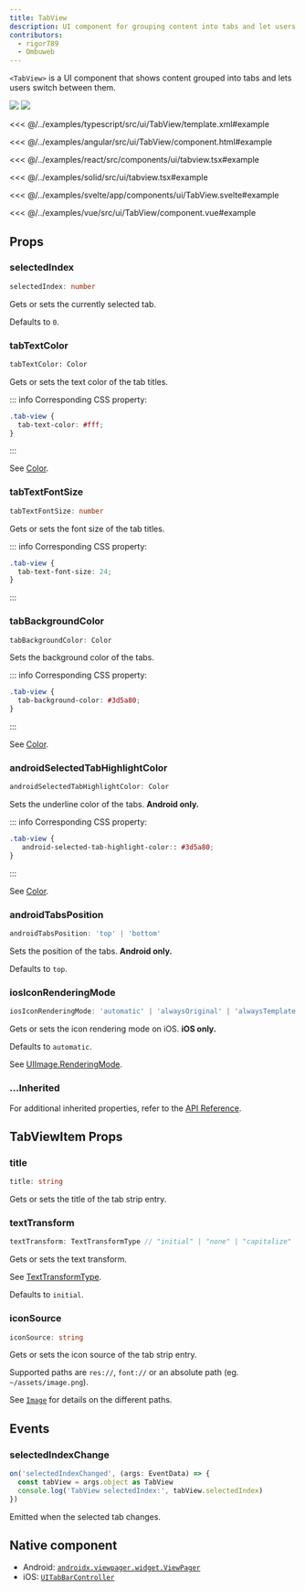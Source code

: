 ```yaml
---
title: TabView
description: UI component for grouping content into tabs and let users switch between them.
contributors:
  - rigor789
  - Ombuweb
---
```


`<TabView>` is a UI component that shows content grouped into tabs and lets users switch between them.

<DeviceFrame type="ios">
<img src="../assets/images/screenshots/ios/TabView.png"/>
</DeviceFrame>
<DeviceFrame type="android">
<img src="../assets/images/screenshots/android/TabView.png"/>
</DeviceFrame>

<Tabs>
<Tab flavor="typescript">

<<< @/../examples/typescript/src/ui/TabView/template.xml#example

</Tab>
<Tab flavor="angular">

<<< @/../examples/angular/src/ui/TabView/component.html#example

</Tab>
<Tab flavor="react">

<<< @/../examples/react/src/components/ui/tabview.tsx#example

</Tab>
<Tab flavor="solid">

<<< @/../examples/solid/src/ui/tabview.tsx#example

</Tab>
<Tab flavor="svelte">

<<< @/../examples/svelte/app/components/ui/TabView.svelte#example

</Tab>
<Tab flavor="vue">

<<< @/../examples/vue/src/ui/TabView/component.vue#example

</Tab>
</Tabs>

## Props

### selectedIndex

```ts
selectedIndex: number
```

Gets or sets the currently selected tab.

Defaults to `0`.

### tabTextColor

```xml
tabTextColor: Color
```

Gets or sets the text color of the tab titles.

::: info Corresponding CSS property:

```css
.tab-view {
  tab-text-color: #fff;
}
```

:::

See [Color](/api/class/Color).

### tabTextFontSize

```ts
tabTextFontSize: number
```

Gets or sets the font size of the tab titles.

::: info Corresponding CSS property:

```css
.tab-view {
  tab-text-font-size: 24;
}
```

:::

### tabBackgroundColor

```ts
tabBackgroundColor: Color
```

Sets the background color of the tabs.

::: info Corresponding CSS property:

```css
.tab-view {
  tab-background-color: #3d5a80;
}
```

:::

See [Color](/api/class/Color).

### androidSelectedTabHighlightColor

```ts
androidSelectedTabHighlightColor: Color
```

Sets the underline color of the tabs. **Android only.**

::: info Corresponding CSS property:

```css
.tab-view {
   android-selected-tab-highlight-color:: #3d5a80;
}
```

:::

See [Color](/api/class/Color).

### androidTabsPosition

```ts
androidTabsPosition: 'top' | 'bottom'
```

Sets the position of the tabs. **Android only.**

Defaults to `top`.

### iosIconRenderingMode

```ts
iosIconRenderingMode: 'automatic' | 'alwaysOriginal' | 'alwaysTemplate'
```

Gets or sets the icon rendering mode on iOS. **iOS only.**

Defaults to `automatic`.

See [UIImage.RenderingMode](https://developer.apple.com/documentation/uikit/uiimage/renderingmode).

### ...Inherited

For additional inherited properties, refer to the [API Reference](/api/class/TabView).

## TabViewItem Props

### title

```ts
title: string
```

Gets or sets the title of the tab strip entry.

### textTransform

```ts
textTransform: TextTransformType // "initial" | "none" | "capitalize" | "uppercase" | "lowercase"
```

Gets or sets the text transform.

See [TextTransformType](/api/namespace/CoreTypes#texttransformtype).

Defaults to `initial`.

### iconSource

```ts
iconSource: string
```

Gets or sets the icon source of the tab strip entry.

Supported paths are `res://`, `font://` or an absolute path (eg. `~/assets/image.png`).

See [`Image`](/ui/image) for details on the different paths.

## Events

### selectedIndexChange

```ts
on('selectedIndexChanged', (args: EventData) => {
  const tabView = args.object as TabView
  console.log('TabView selectedIndex:', tabView.selectedIndex)
})
```

Emitted when the selected tab changes.

## Native component

- Android: [`androidx.viewpager.widget.ViewPager`](https://developer.android.com/reference/androidx/viewpager/widget/ViewPager)
- iOS: [`UITabBarController`](https://developer.apple.com/documentation/uikit/uitabbarcontroller)
